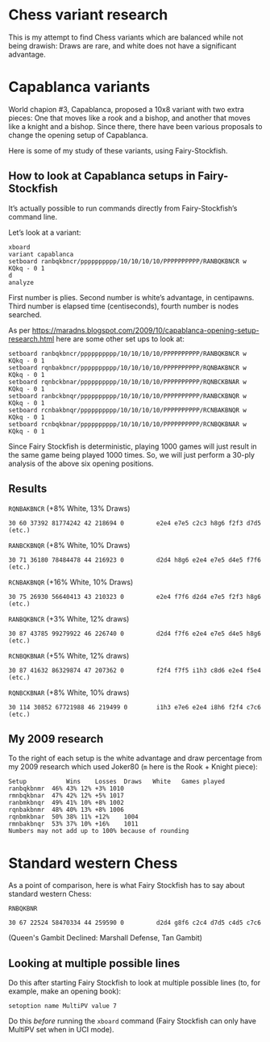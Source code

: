# Chess variant research

This is my attempt to find Chess variants which are balanced while not
being drawish: Draws are rare, and white does not have a significant
advantage.

# Capablanca variants

World chapion #3, Capablanca, proposed a 10x8 variant with two extra
pieces: One that moves like a rook and a bishop, and another that moves
like a knight and a bishop.  Since there, there have been various
proposals to change the opening setup of Capablanca.

Here is some of my study of these variants, using Fairy-Stockfish.

## How to look at Capablanca setups in Fairy-Stockfish

It’s actually possible to run commands directly from Fairy-Stockfish’s
command line.

Let’s look at a variant:

```
xboard
variant capablanca
setboard ranbqkbncr/pppppppppp/10/10/10/10/PPPPPPPPPP/RANBQKBNCR w KQkq - 0 1
d
analyze
```

First number is plies.  Second number is white’s advantage, in centipawns.
Third number is elapsed time (centiseconds), fourth number is nodes searched.

As per 
https://maradns.blogspot.com/2009/10/capablanca-opening-setup-research.html
here are some other set ups to look at:

```
setboard ranbqkbncr/pppppppppp/10/10/10/10/PPPPPPPPPP/RANBQKBNCR w KQkq - 0 1
setboard rqnbakbncr/pppppppppp/10/10/10/10/PPPPPPPPPP/RQNBAKBNCR w KQkq - 0 1
setboard rqnbckbnar/pppppppppp/10/10/10/10/PPPPPPPPPP/RQNBCKBNAR w KQkq - 0 1
setboard ranbckbnqr/pppppppppp/10/10/10/10/PPPPPPPPPP/RANBCKBNQR w KQkq - 0 1
setboard rcnbakbnqr/pppppppppp/10/10/10/10/PPPPPPPPPP/RCNBAKBNQR w KQkq - 0 1
setboard rcnbqkbnar/pppppppppp/10/10/10/10/PPPPPPPPPP/RCNBQKBNAR w KQkq - 0 1
```

Since Fairy Stockfish is deterministic, playing 1000 games will just
result in the same game being played 1000 times.  So, we will just perform
a 30-ply analysis of the above six opening positions.

## Results 

`RQNBAKBNCR` (+8% White, 13% Draws)

```
30 60 37392 81774242 42 218694 0         e2e4 e7e5 c2c3 h8g6 f2f3 d7d5 (etc.)
```

`RANBCKBNQR` (+8% White, 10% Draws)

```
30 71 36180 78484478 44 216923 0         d2d4 h8g6 e2e4 e7e5 d4e5 f7f6 (etc.)
```

`RCNBAKBNQR` (+16% White, 10% Draws)

```
30 75 26930 56640413 43 210323 0         e2e4 f7f6 d2d4 e7e5 f2f3 h8g6 (etc.)
```

`RANBQKBNCR` (+3% White, 12% draws)

```
30 87 43785 99279922 46 226740 0         d2d4 f7f6 e2e4 e7e5 d4e5 h8g6 (etc.)
```

`RCNBQKBNAR` (+5% White, 12% draws)

```
30 87 41632 86329874 47 207362 0         f2f4 f7f5 i1h3 c8d6 e2e4 f5e4 (etc.)
```

`RQNBCKBNAR` (+8% White, 10% draws)

```
30 114 30852 67721988 46 219499 0        i1h3 e7e6 e2e4 i8h6 f2f4 c7c6 (etc.)
```

## My 2009 research

To the right of each setup is the white advantage and draw percentage
from my 2009 research which used Joker80 (`m` here is the Rook + Knight
piece):

```
Setup	        Wins	Losses	Draws	White	Games played
ranbqkbnmr	46%	43%	12%	+3%	1010
rmnbqkbnar	47%	42%	12%	+5%	1017
ranbmkbnqr	49%	41%	10%	+8%	1002
rqnbakbnmr	48%	40%	13%	+8%	1006
rqnbmkbnar	50%	38%	11%	+12%	1004
rmnbakbnqr	53%	37%	10%	+16%	1011
Numbers may not add up to 100% because of rounding
```

# Standard western Chess

As a point of comparison, here is what Fairy Stockfish has to say
about standard western Chess:

`RNBQKBNR`

```
30 67 22524 58470334 44 259590 0         d2d4 g8f6 c2c4 d7d5 c4d5 c7c6
```

(Queen's Gambit Declined: Marshall Defense, Tan Gambit)

## Looking at multiple possible lines

Do this after starting Fairy Stockfish to look at multiple possible
lines (to, for example, make an opening book):

```
setoption name MultiPV value 7
```

Do this *before* running the `xboard` command (Fairy Stockfish can
only have MultiPV set when in UCI mode).

